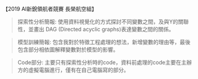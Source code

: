 【2019 AI新銳領航者競賽 長榮航空組】

> 探索性分析簡報: 使用資料視覺化的方式探討不同變數之間，及與Y的關聯性，並畫出 DAG (Directed acyclic graphs)表達變數之間的關係。  

> 模型訓練簡報: 包含我對於特徵工程處理的想法，新增變數的理由等，最後包含部分相依圖解釋變數對於模型的影響。

> Code部分: 主要只有探索性分析時的code，資料前處理的code主要在主辦方的虛擬電腦進行，僅有在自己電腦寫的部分。

